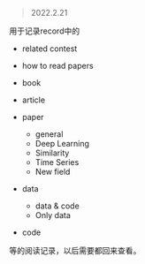 > 2022.2.21

用于记录record中的

- related contest
- how to read papers
- book
- article
- paper
  - general
  - Deep Learning
  - Similarity
  - Time Series
  - New field

- data
  - data & code
  - Only data
- code

等的阅读记录，以后需要都回来查看。